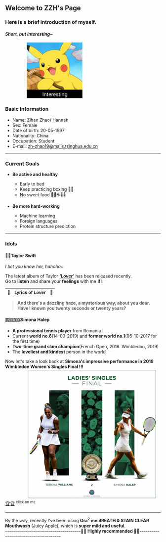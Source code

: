 ## Welcome to ZZH's Page

### Here is a brief introduction of myself.  
#### *Short, but interesting~*

<img src="images/interesting.jpg" height="180" style="margin-left:5em">

### Basic Information
 * Name:  Zihan Zhao/ Hannah
 * Sex:  Female
 * Date of birth:  20-05-1997
 * Nationality:  China
 * Occupation:  Student
 * E-mail:  zh-zhao19@mails.tsinghua.edu.cn
 
---

### Current Goals
 * **Be active and healthy**
   * Early to bed
   * Keep practicing boxing 🥊🥊
   * No sweet food ~~🍬🍦☕️🍰🍹~~
   
 * **Be more hard-working**
   * Machine learning
   * Foreign languages
   * Protein structure prediction
   
---

### Idols
#### 🌈🌈Taylor Swift
*I bet you know her, hahaha~*

The latest album of Taylor [***'Lover'***](https://music.163.com/#/album?id=80752440) has been released recently.   
Go to **listen** and share your **feelings** with me **!!!**

🎵 | Lyrics of *Lover* | 🎵 
 --- | --- | --- 
>**And there's a dazzling haze, a mysterious way, about you dear.     
>Have I known you twenty seconds or twenty years?**

#### 🇷🇴🇷🇴Simona Halep
 * **A professional tennis player** from Romania
 * Current **world no.6**(14-09-2019) and **former world no.1**(05-10-2017 for the first time)
 * **Two-time grand slam champion**(French Open, 2018. Wimbledon, 2019)
 * The **loveliest and kindest** person in the world
 
Now let's take a look back at **Simona's impressive performance in 2019 Wimbledon Women's Singles Final !!!**  
<img src="images/final.jpg" height="420" style="margin-left:5em">  
[🏆🏆](https://www.iqiyi.com/v_19rs1nsfek.html#curid=3352211600_226792c87abe7d92eaf9d85a997c3fd8) <sup>click on me</sup>

---

By the way, recently I've been using **Ora<sup>2</sup> me BREATH & STAIN CLEAR Mouthwash** (Juicy Apple), which is **super mild and useful**.   
--------------------------------------**🌺🌺 Highly recommended 🌺🌺**--------------------------------------
